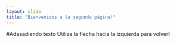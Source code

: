 ```yaml
---
layout: slide
title: "Bienvenidos a la segunda página!"
---
```

#Adasadiendo texto
Utiliza la flecha hacia la izquierda para volver!
